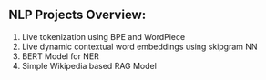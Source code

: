 ## NLP Projects Overview:

1. Live tokenization using BPE and WordPiece
2. Live dynamic contextual word embeddings using skipgram NN
3. BERT Model for NER
4. Simple Wikipedia based RAG Model
